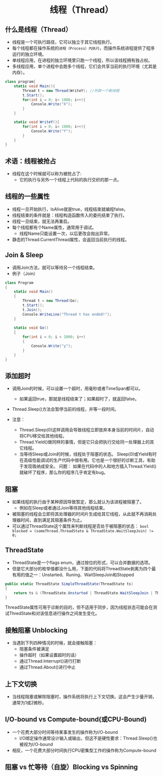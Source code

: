 # <center>线程（Thread）</center>

## 什么是线程（Thread）

* 线程是一个可执行路径，它可以独立于其它线程执行。
* 每个线程都在操作系统的` 进程（Process）内执行 `，而操作系统进程提供了程序运行的独立环境。
* 单线程应用，在进程的独立环境里只跑一个线程，所以该线程拥有独占权。
* 多线程应用，单个进程中会跑多个线程，它们会共享当前的执行环境（尤其是内存）。

``` c#
class program{
    static void Main(){
        Thread t = new Thread(WriteY); //开辟一个新线程
        t.Start();
        for(int i = 0; i< 1000; i++){
            Console.Write("X");
        }
    }

    static void WriteY(){
        for(int i = 0; i< 1000; i++){
            Console.Write("Y");
        }
    }
}
```

## 术语：线程被抢占

* 线程在这个时候就可以称为被抢占了:
    * 它的执行与另外一个线程上代码的执行交织的那一点。


## 线程的一些属性

* 线程一旦开始执行，IsAlive就是true，线程结束就编程false。
* 线程结束的条件就是：线程构造函数传入的委托结束了执行。
* 线程一旦结束，就无法再重启。
* 每个线程都有个Name属性，通常用于调试。
    * 线程Name只能设置一次，以后更改会抛出异常。
* 静态的Thread.CurrentThread属性，会返回当前执行的线程。


## Join & Sleep

* 调用Join方法，就可以等待另一个线程结束。
* 例子（Join）

``` c#
class Program
{
    static void Main()
    {
        Thread t = new Thread(Go);
        t.Start();
        t.Join();
        Console.WriteLine("Thread t has ended!");
    }
    
    static void Go()
    {
        for(int i = 0; i < 1000; i++)
        {
            Console.Write("y");
        }
    }
}
```
## 添加超时

* 调用Join的时候，可以设置一个超时，用毫秒或者TimeSpan都可以。
    * 如果返回true，那就是线程结束了；如果超时了，就返回false。
* Thread.Sleep()方法会暂停当前的线程，并等一段时间。

* 注意：
    * Thread.Sleep(0)这样调用会导致线程立即放弃本身当前的时间片，自动将CPU移交给其他线程。
    * Thread.Yield()做同样的事情，但是它只会把执行交给同一处理器上的其它线程。
    * 当等待Sleep或Join的时候，线程处于阻塞的状态。
Sleep(0)或Yield有时在高级性能调试的生产代码中很有用。它也是一个很好的诊断工具，有助于发现吸纳成安全。
问题：
如果在代码中的人和地方插入Thread.Yield()就破坏了程序，那么你的程序几乎肯定有bug。

## 阻塞

* 如果线程的执行由于某种原因导致暂定，那么就认为该进程被阻塞了。
    * 例如在Sleep或者通过Join等待其他线程结束。
* 被阻塞的线程会立即将其处理器的时间片生成给其它线程，从此就不再消耗处理器时间，直到满足其阻塞条件为止。
* 可以通过ThreadState这个属性来判断线程是否处于被阻塞的状态：
` bool blocked = (someThread.ThreadState & ThreadState.WaitSleepJoin) != 0; `

## ThreadState

* ThreadState是一个flags enum，通过按位的形式，可以合并数据的选项。
* 但是它大部分的枚举值都没什么用，下面的代码将ThreadState剥离为四个最有用的值之一：Unstarted、Runing、WaitSleepJoin和Stopped

``` c#
public static ThreadState SimpleThreadState(ThreadState ts)
{
    return ts & (ThreadState.Unstarted | ThreadState.WaitSleepJoin | ThreadState.Stopped);
}
```

ThreadState属性可用于诊断的目的，但不适用于同步，因为线程状态可能会在测试ThredState和对该信息进行操作之间发生变化。

## 接触阻塞 Unblocking

* 当遇到下列四种情况的时候，就会接触阻塞：
    * 阻塞条件被满足
    * 操作超时（如果设置超时的话）
    * 通过Thread.Interrupt()进行打断
    * 通过Thread.About()进行中止

## 上下文切换

* 当线程阻塞或解除阻塞时，操作系统将执行上下文切换。这会产生少量开销，通常为1或2微秒。

## I/O-bound vs Compute-bound(或CPU-Bound)

* 一个花费大部分时间等待某事发生的操作称为I/O-bound
    * I/O绑定操作通常设计输入或输出，但这不是硬性要求：Thread.Sleep()也被视为I/O-bound
* 相反，一个花费大部分时间执行CPU密集型工作的操作称为Compute-bound

## 阻塞 vs 忙等待（自旋）Blocking vs Spinning



